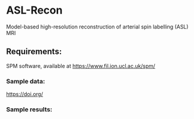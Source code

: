 # ASL-Recon
Model-based high-resolution reconstruction of arterial spin labelling (ASL) MRI

## Requirements:
SPM software, available at https://www.fil.ion.ucl.ac.uk/spm/

### Sample data:

https://doi.org/

### Sample results:
